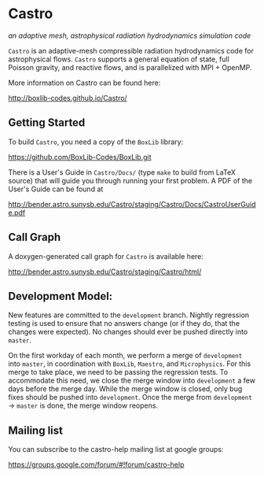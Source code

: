 # Castro
*an adaptive mesh, astrophysical radiation hydrodynamics simulation code*

`Castro` is an adaptive-mesh compressible radiation hydrodynamics
code for astrophysical flows.  `Castro` supports a general equation of
state, full Poisson gravity, and reactive flows, and is parallelized
with MPI + OpenMP.

More information on Castro can be found here:

http://boxlib-codes.github.io/Castro/


## Getting Started

To build `Castro`, you need a copy of the `BoxLib` library:

https://github.com/BoxLib-Codes/BoxLib.git

There is a User's Guide in `Castro/Docs/` (type `make` to build from
LaTeX source) that will guide you through running your first problem.
A PDF of the User's Guide can be found at

http://bender.astro.sunysb.edu/Castro/staging/Castro/Docs/CastroUserGuide.pdf


## Call Graph

A doxygen-generated call graph for `Castro` is available here:

http://bender.astro.sunysb.edu/Castro/staging/Castro/html/


## Development Model:

New features are committed to the `development` branch.  Nightly
regression testing is used to ensure that no answers change (or if
they do, that the changes were expected).  No changes should ever be
pushed directly into `master`.

On the first workday of each month, we perform a merge of
`development` into `master`, in coordination with `BoxLib`, `Maestro`,
and `Microphysics`.  For this merge to take place, we need to be
passing the regression tests.  To accommodate this need, we close the
merge window into `development` a few days before the merge day.
While the merge window is closed, only bug fixes should be pushed into
`development`.  Once the merge from `development` -> `master` is done,
the merge window reopens.


## Mailing list

You can subscribe to the castro-help mailing list at google groups:

https://groups.google.com/forum/#!forum/castro-help
